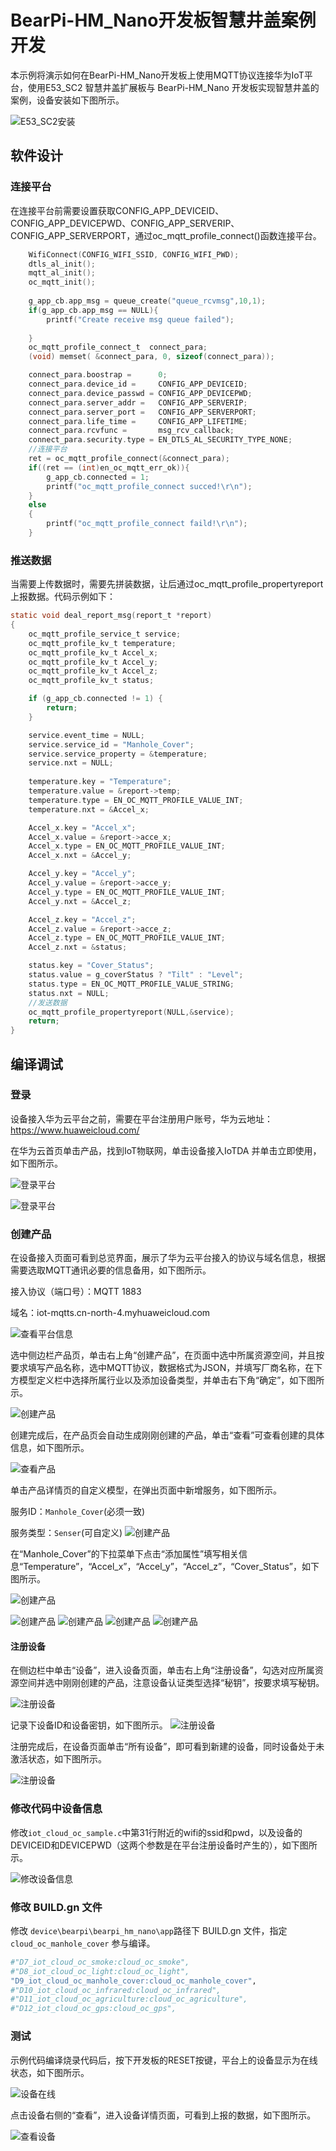 # BearPi-HM_Nano开发板智慧井盖案例开发
本示例将演示如何在BearPi-HM_Nano开发板上使用MQTT协议连接华为IoT平台，使用E53_SC2 智慧井盖扩展板与 BearPi-HM_Nano 开发板实现智慧井盖的案例，设备安装如下图所示。

![](../../docs/figures/D9_iot_cloud_oc_manhole_cover/E53_SC2安装.png "E53_SC2安装")

## 软件设计

### 连接平台
在连接平台前需要设置获取CONFIG_APP_DEVICEID、CONFIG_APP_DEVICEPWD、CONFIG_APP_SERVERIP、CONFIG_APP_SERVERPORT，通过oc_mqtt_profile_connect()函数连接平台。
```c
    WifiConnect(CONFIG_WIFI_SSID, CONFIG_WIFI_PWD);
    dtls_al_init();
    mqtt_al_init();
    oc_mqtt_init();
    
    g_app_cb.app_msg = queue_create("queue_rcvmsg",10,1);
    if(g_app_cb.app_msg == NULL){
        printf("Create receive msg queue failed");
        
    }
    oc_mqtt_profile_connect_t  connect_para;
    (void) memset( &connect_para, 0, sizeof(connect_para));

    connect_para.boostrap =      0;
    connect_para.device_id =     CONFIG_APP_DEVICEID;
    connect_para.device_passwd = CONFIG_APP_DEVICEPWD;
    connect_para.server_addr =   CONFIG_APP_SERVERIP;
    connect_para.server_port =   CONFIG_APP_SERVERPORT;
    connect_para.life_time =     CONFIG_APP_LIFETIME;
    connect_para.rcvfunc =       msg_rcv_callback;
    connect_para.security.type = EN_DTLS_AL_SECURITY_TYPE_NONE;
    //连接平台
    ret = oc_mqtt_profile_connect(&connect_para);
    if((ret == (int)en_oc_mqtt_err_ok)){
        g_app_cb.connected = 1;
        printf("oc_mqtt_profile_connect succed!\r\n");
    }
    else
    {
        printf("oc_mqtt_profile_connect faild!\r\n");
    }
```

### 推送数据

当需要上传数据时，需要先拼装数据，让后通过oc_mqtt_profile_propertyreport上报数据。代码示例如下： 

```c
static void deal_report_msg(report_t *report)
{
    oc_mqtt_profile_service_t service;
    oc_mqtt_profile_kv_t temperature;
    oc_mqtt_profile_kv_t Accel_x;
    oc_mqtt_profile_kv_t Accel_y;
    oc_mqtt_profile_kv_t Accel_z;
    oc_mqtt_profile_kv_t status;

    if (g_app_cb.connected != 1) {
        return;
    }

    service.event_time = NULL;
    service.service_id = "Manhole_Cover";
    service.service_property = &temperature;
    service.nxt = NULL;
    
    temperature.key = "Temperature";
    temperature.value = &report->temp;
    temperature.type = EN_OC_MQTT_PROFILE_VALUE_INT;
    temperature.nxt = &Accel_x;

    Accel_x.key = "Accel_x";
    Accel_x.value = &report->acce_x;
    Accel_x.type = EN_OC_MQTT_PROFILE_VALUE_INT;
    Accel_x.nxt = &Accel_y;

    Accel_y.key = "Accel_y";
    Accel_y.value = &report->acce_y;
    Accel_y.type = EN_OC_MQTT_PROFILE_VALUE_INT;
    Accel_y.nxt = &Accel_z;

    Accel_z.key = "Accel_z";
    Accel_z.value = &report->acce_z;
    Accel_z.type = EN_OC_MQTT_PROFILE_VALUE_INT;
    Accel_z.nxt = &status;

    status.key = "Cover_Status";
    status.value = g_coverStatus ? "Tilt" : "Level";
    status.type = EN_OC_MQTT_PROFILE_VALUE_STRING;
    status.nxt = NULL;
    //发送数据
    oc_mqtt_profile_propertyreport(NULL,&service);
    return;
}
```






## 编译调试


### 登录

设备接入华为云平台之前，需要在平台注册用户账号，华为云地址：<https://www.huaweicloud.com/>

在华为云首页单击产品，找到IoT物联网，单击设备接入IoTDA 并单击立即使用，如下图所示。

![](../../docs/figures/D9_iot_cloud_oc_manhole_cover/登录平台01.png "登录平台")

![](../../docs/figures/D9_iot_cloud_oc_manhole_cover/登录平台02.png "登录平台")

### 创建产品

在设备接入页面可看到总览界面，展示了华为云平台接入的协议与域名信息，根据需要选取MQTT通讯必要的信息备用，如下图所示。

接入协议（端口号）：MQTT 1883

域名：iot-mqtts.cn-north-4.myhuaweicloud.com


![](../../docs/figures/D9_iot_cloud_oc_manhole_cover/查看平台信息.png "查看平台信息")

选中侧边栏产品页，单击右上角“创建产品”，在页面中选中所属资源空间，并且按要求填写产品名称，选中MQTT协议，数据格式为JSON，并填写厂商名称，在下方模型定义栏中选择所属行业以及添加设备类型，并单击右下角“确定”，如下图所示。

![](../../docs/figures/D9_iot_cloud_oc_manhole_cover/创建产品01.png "创建产品")



创建完成后，在产品页会自动生成刚刚创建的产品，单击“查看”可查看创建的具体信息，如下图所示。

![](../../docs/figures/D9_iot_cloud_oc_manhole_cover/创建产品02.png "查看产品")


单击产品详情页的自定义模型，在弹出页面中新增服务，如下图所示。

服务ID：`Manhole_Cover`(必须一致)

服务类型：`Senser`(可自定义)
![](../../docs/figures/D9_iot_cloud_oc_manhole_cover/创建产品03.png "创建产品")

在“Manhole_Cover”的下拉菜单下点击“添加属性”填写相关信息“Temperature”，“Accel_x”，“Accel_y”，“Accel_z”，“Cover_Status”，如下图所示。


![](../../docs/figures/D9_iot_cloud_oc_manhole_cover/创建产品04.png "创建产品")

![](../../docs/figures/D9_iot_cloud_oc_manhole_cover/创建产品05.png "创建产品")
![](../../docs/figures/D9_iot_cloud_oc_manhole_cover/创建产品06.png "创建产品")
![](../../docs/figures/D9_iot_cloud_oc_manhole_cover/创建产品07.png "创建产品")
![](../../docs/figures/D9_iot_cloud_oc_manhole_cover/创建产品08.png "创建产品")



#### 注册设备

在侧边栏中单击“设备”，进入设备页面，单击右上角“注册设备”，勾选对应所属资源空间并选中刚刚创建的产品，注意设备认证类型选择“秘钥”，按要求填写秘钥。

![](../../docs/figures/D9_iot_cloud_oc_manhole_cover/注册设备01.png "注册设备")

记录下设备ID和设备密钥，如下图所示。
![](../../docs/figures/D9_iot_cloud_oc_manhole_cover/注册设备02.png "注册设备")

注册完成后，在设备页面单击“所有设备”，即可看到新建的设备，同时设备处于未激活状态，如下图所示。

![](../../docs/figures/D9_iot_cloud_oc_manhole_cover/注册设备03.png "注册设备")


### 修改代码中设备信息
修改`iot_cloud_oc_sample.c`中第31行附近的wifi的ssid和pwd，以及设备的DEVICEID和DEVICEPWD（这两个参数是在平台注册设备时产生的），如下图所示。

![](../../docs/figures/D9_iot_cloud_oc_manhole_cover/修改设备信息.png "修改设备信息")

### 修改 BUILD.gn 文件

修改 `device\bearpi\bearpi_hm_nano\app`路径下 BUILD.gn 文件，指定 `cloud_oc_manhole_cover` 参与编译。

```r
#"D7_iot_cloud_oc_smoke:cloud_oc_smoke",
#"D8_iot_cloud_oc_light:cloud_oc_light",
"D9_iot_cloud_oc_manhole_cover:cloud_oc_manhole_cover",
#"D10_iot_cloud_oc_infrared:cloud_oc_infrared",
#"D11_iot_cloud_oc_agriculture:cloud_oc_agriculture",
#"D12_iot_cloud_oc_gps:cloud_oc_gps",
```
### 测试


示例代码编译烧录代码后，按下开发板的RESET按键，平台上的设备显示为在线状态，如下图所示。

![](../../docs/figures/D9_iot_cloud_oc_manhole_cover/设备在线.png "设备在线")
    
点击设备右侧的“查看”，进入设备详情页面，可看到上报的数据，如下图所示。

![](../../docs/figures/D9_iot_cloud_oc_manhole_cover/查看设备.png "查看设备")

